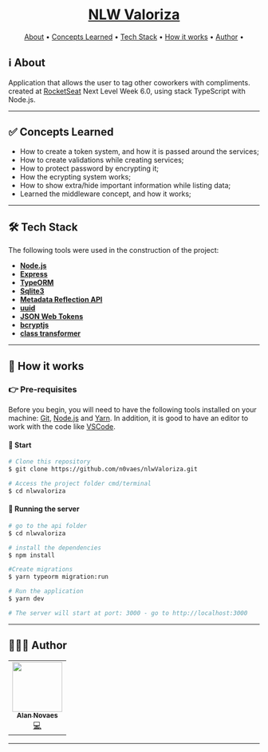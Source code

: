 <h1 align="center" style="color:#DC143C; font-weight:bold;">
  <a href="#"> NLW Valoriza </a>
</h1>

<p align="center">
 <a href="#ℹ%EF%B8%8F-about">About</a> •
 <a href="#-concepts-learned">Concepts Learned</a> •
 <a href="#-tech-stack">Tech Stack</a> •
 <a href="#-how-it-works">How it works</a> •
 <a href="#-author">Author</a> •
</p>

## ℹ️ About

Application that allows the user to tag other coworkers with compliments. created at [RocketSeat](https://rocketseat.com.br/) Next Level Week 6.0, using stack TypeScript with Node.js.

---

## :white_check_mark: Concepts Learned

- How to create a token system, and how it is passed around the services;
- How to create validations while creating services;
- How to protect password by encrypting it;
- How the ecrypting system works;
- How to show extra/hide important information while listing data;
- Learned the middleware concept, and how it works;

---

## 🛠 Tech Stack

The following tools were used in the construction of the project:

- **[Node.js](https://nodejs.org/en/)**
- **[Express](https://expressjs.com/)**
- **[TypeORM](https://www.npmjs.com/package/typeorm)**
- **[Sqlite3](https://www.npmjs.com/package/sqlite3)**
- **[Metadata Reflection API](https://www.npmjs.com/package/reflect-metadata)**
- **[uuid](https://www.npmjs.com/package/uuid)**
- **[JSON Web Tokens](https://jwt.io)**
- **[bcryptjs](https://www.npmjs.com/package/bcryptjs)**
- **[class transformer](https://www.npmjs.com/package/class-transformer)**

---

## 🚀 How it works

### 👉 Pre-requisites

Before you begin, you will need to have the following tools installed on your machine: [Git](https://git-scm.com), [Node.js](https://nodejs.org/en/) and [Yarn](https://yarnpkg.com/). In addition, it is good to have an editor to work with the code like [VSCode](https://code.visualstudio.com/).

#### 🏁 Start

```bash
# Clone this repository
$ git clone https://github.com/n0vaes/nlwValoriza.git

# Access the project folder cmd/terminal
$ cd nlwvaloriza
```

#### 🎲 Running the server

```bash
# go to the api folder
$ cd nlwvaloriza

# install the dependencies
$ npm install

#Create migrations
$ yarn typeorm migration:run

# Run the application
$ yarn dev

# The server will start at port: 3000 - go to http://localhost:3000

```

---

## 👩🏽‍💻 Author

<table>
  <tr>
    <td align="center"><a href="https://github.com/n0vaes"><img src="https://avatars.githubusercontent.com/u/66540468?v=4" width="100px;" alt=""/><br /><sub><b>Alan Novaes</b></sub></a><br /><a href="https://github.com/n0vaes/nlwValoriza" title="Code">💻</a></td>
  <tr>
</table>

---
